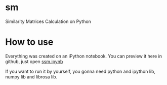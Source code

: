 # sm
Similarity Matrices Calculation on Python


# How to use

Everything was created on an iPython notebook.
You can preview it here in github, just open [ssm.ipynb](ssm.ipynb)

If you want to run it by yourself, you gonna need python and ipython lib, numpy lib and librosa lib.
